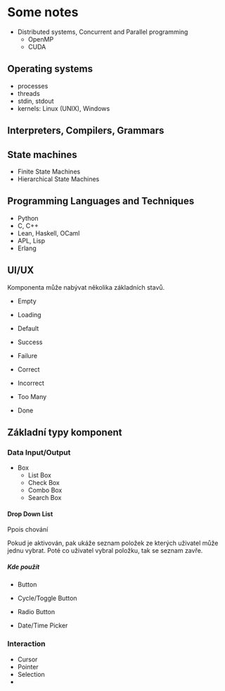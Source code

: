# Some notes

- Distributed systems, Concurrent and Parallel programming
  - OpenMP
  - CUDA
  
## Operating systems

- processes
- threads
- stdin, stdout
- kernels: Linux (UNIX), Windows

## Interpreters, Compilers, Grammars

## State machines

- Finite State Machines
- Hierarchical State Machines

## Programming Languages and Techniques

- Python
- C, C++
- Lean, Haskell, OCaml
- APL, Lisp
- Erlang

## UI/UX

Komponenta může nabývat několika základních stavů.

- Empty
- Loading
- Default
- Success
- Failure

- Correct
- Incorrect
- Too Many
- Done

## Základní typy komponent

### Data Input/Output

- Box
  - List Box
  - Check Box
  - Combo Box
  - Search Box

#### Drop Down List

Ppois chování

Pokud je aktivován, pak ukáže seznam položek ze kterých uživatel může jednu vybrat.
Poté co uživatel vybral položku, tak se seznam zavře.

##### Kde použít

- Button
- Cycle/Toggle Button
- Radio Button

- Date/Time Picker

### Interaction

- Cursor
- Pointer
- Selection
-
